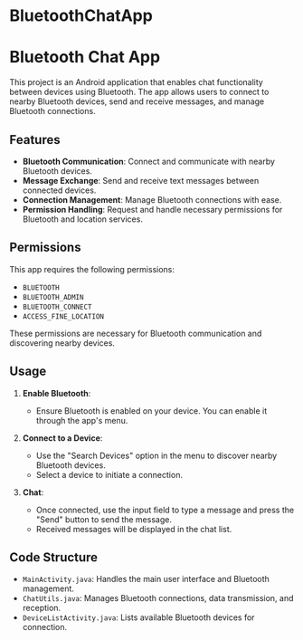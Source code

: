 # BluetoothChatApp

# **Bluetooth Chat App**

This project is an Android application that enables chat functionality between devices using Bluetooth. The app allows users to connect to nearby Bluetooth devices, send and receive messages, and manage Bluetooth connections.

## **Features**

- **Bluetooth Communication**: Connect and communicate with nearby Bluetooth devices.
- **Message Exchange**: Send and receive text messages between connected devices.
- **Connection Management**: Manage Bluetooth connections with ease.
- **Permission Handling**: Request and handle necessary permissions for Bluetooth and location services.

## **Permissions**

This app requires the following permissions:
- `BLUETOOTH`
- `BLUETOOTH_ADMIN`
- `BLUETOOTH_CONNECT`
- `ACCESS_FINE_LOCATION`

These permissions are necessary for Bluetooth communication and discovering nearby devices.

## **Usage**

1. **Enable Bluetooth**:
    - Ensure Bluetooth is enabled on your device. You can enable it through the app's menu.

2. **Connect to a Device**:
    - Use the "Search Devices" option in the menu to discover nearby Bluetooth devices.
    - Select a device to initiate a connection.

3. **Chat**:
    - Once connected, use the input field to type a message and press the "Send" button to send the message.
    - Received messages will be displayed in the chat list.

## **Code Structure**

- `MainActivity.java`: Handles the main user interface and Bluetooth management.
- `ChatUtils.java`: Manages Bluetooth connections, data transmission, and reception.
- `DeviceListActivity.java`: Lists available Bluetooth devices for connection.


